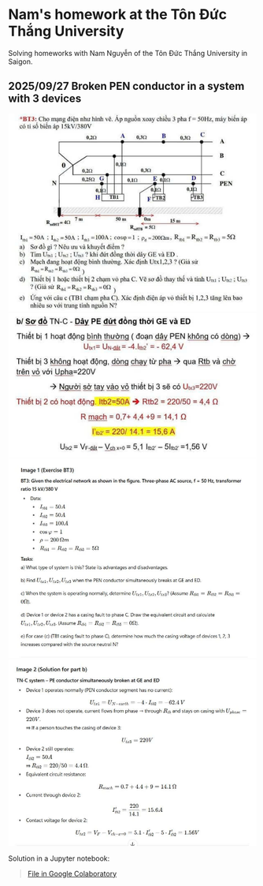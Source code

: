 # Nam's homework at the Tôn Đức Thắng University

Solving homeworks with Nam Nguyễn of the Tôn Đức Thắng University in Saigon.

## 2025/09/27 Broken PEN conductor in a system with 3 devices

![part 1](images/2025-09-27_p1.jpg)
![part 2](images/2025-09-27_p2.jpg)
![part 3](images/2025-09-27_p3.jpg)
![part 4](images/2025-09-27_p4.jpg)

Solution in a Jupyter notebook:

> [File in Google Colaboratory](https://colab.research.google.com/drive/1uV5ceeU2U_ZtXH21PM6EcFd4qzqG1tay?usp=sharing)
